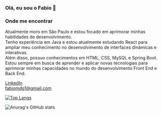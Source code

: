 ### Olá, eu sou o Fabio 👋
  
### Onde me encontrar
Atualmente moro em São Paulo e estou focado em aprimorar minhas habilidades de desenvolvimento. <br>
Tenho experiência em Java e estou atualmente estudando React para ampliar meu conhecimento no desenvolvimento de interfaces dinâmicas e interativas. <br>
Além disso, possuo conhecimentos em HTML, CSS, MySQL e Spring Boot. <br>
Estou sempre em busca de aprender e aplicar novas tecnologias para aprimorar minhas capacidades no mundo do desenvolvimento Front End e Back End.

<a href="https://www.linkedin.com/in/fabiomdg1/" rel="nofollow">LinkedIn</a><br>
<a href="mailto:fabiomdg1@gmail.com">fabiomdg1@gmail.com</a>

[![Top Langs](https://github-readme-stats.vercel.app/api/top-langs/?username=fabiomdg1&layout=compact&theme=holi )](https://github.com/anuraghazra/github-readme-stats)

![Anurag's GitHub stats](https://github-readme-stats.vercel.app/api?username=fabiomdg1&show_icons=true&theme=holi)
<!--
**fabiomdg1/fabiomdg1** is a ✨ _special_ ✨ repository because its `README.md` (this file) appears on your GitHub profile.

Here are some ideas to get you started:

- 🔭 I’m currently working on ...
- 🌱 I’m currently learning ...
- 👯 I’m looking to collaborate on ...
- 🤔 I’m looking for help with ...
- 💬 Ask me about ...
- 📫 How to reach me: ...
- 😄 Pronouns: ...
- ⚡ Fun fact: ...
-->

